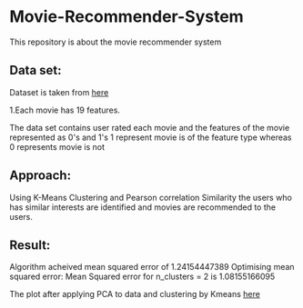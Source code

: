 # Movie-Recommender-System

This  repository is about the movie recommender system

## Data set:

Dataset is taken from [here](https://grouplens.org/datasets/movielens/) 

1.Each movie has 19 features.

The data set contains user rated each movie and the features of the movie represented as 0's and 1's
1 represent movie is of the feature type whereas 0 represents movie is not

	
## Approach:

Using K-Means Clustering and Pearson correlation Similarity the users who has similar interests are identified and movies are 
recommended to the users.


## Result:

Algorithm acheived mean squared error of 1.24154447389
Optimising mean squared error:
Mean Squared error for n_clusters = 2 is 1.08155166095

The plot after applying PCA to data and clustering by Kmeans [here](https://user-images.githubusercontent.com/22453634/31859508-b7b310be-b72a-11e7-91a6-7fdcde97d2e3.png)
